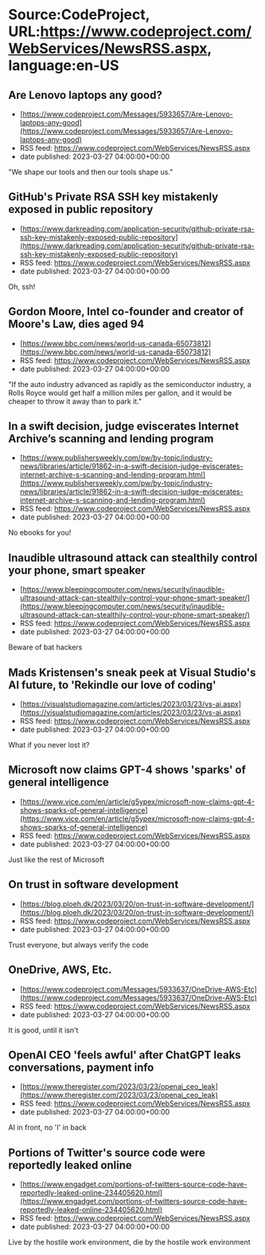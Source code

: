 # Source:CodeProject, URL:https://www.codeproject.com/WebServices/NewsRSS.aspx, language:en-US

## Are Lenovo laptops any good?
 - [https://www.codeproject.com/Messages/5933657/Are-Lenovo-laptops-any-good](https://www.codeproject.com/Messages/5933657/Are-Lenovo-laptops-any-good)
 - RSS feed: https://www.codeproject.com/WebServices/NewsRSS.aspx
 - date published: 2023-03-27 04:00:00+00:00

"We shape our tools and then our tools shape us."

## GitHub's Private RSA SSH key mistakenly exposed in public repository
 - [https://www.darkreading.com/application-security/github-private-rsa-ssh-key-mistakenly-exposed-public-repository](https://www.darkreading.com/application-security/github-private-rsa-ssh-key-mistakenly-exposed-public-repository)
 - RSS feed: https://www.codeproject.com/WebServices/NewsRSS.aspx
 - date published: 2023-03-27 04:00:00+00:00

Oh, ssh!

## Gordon Moore, Intel co-founder and creator of Moore's Law, dies aged 94
 - [https://www.bbc.com/news/world-us-canada-65073812](https://www.bbc.com/news/world-us-canada-65073812)
 - RSS feed: https://www.codeproject.com/WebServices/NewsRSS.aspx
 - date published: 2023-03-27 04:00:00+00:00

"If the auto industry advanced as rapidly as the semiconductor industry, a Rolls Royce would get half a million miles per gallon, and it would be cheaper to throw it away than to park it."

## In a swift decision, judge eviscerates Internet Archive’s scanning and lending program
 - [https://www.publishersweekly.com/pw/by-topic/industry-news/libraries/article/91862-in-a-swift-decision-judge-eviscerates-internet-archive-s-scanning-and-lending-program.html](https://www.publishersweekly.com/pw/by-topic/industry-news/libraries/article/91862-in-a-swift-decision-judge-eviscerates-internet-archive-s-scanning-and-lending-program.html)
 - RSS feed: https://www.codeproject.com/WebServices/NewsRSS.aspx
 - date published: 2023-03-27 04:00:00+00:00

No ebooks for you!

## Inaudible ultrasound attack can stealthily control your phone, smart speaker
 - [https://www.bleepingcomputer.com/news/security/inaudible-ultrasound-attack-can-stealthily-control-your-phone-smart-speaker/](https://www.bleepingcomputer.com/news/security/inaudible-ultrasound-attack-can-stealthily-control-your-phone-smart-speaker/)
 - RSS feed: https://www.codeproject.com/WebServices/NewsRSS.aspx
 - date published: 2023-03-27 04:00:00+00:00

Beware of bat hackers

## Mads Kristensen's sneak peek at Visual Studio's AI future, to 'Rekindle our love of coding'
 - [https://visualstudiomagazine.com/articles/2023/03/23/vs-ai.aspx](https://visualstudiomagazine.com/articles/2023/03/23/vs-ai.aspx)
 - RSS feed: https://www.codeproject.com/WebServices/NewsRSS.aspx
 - date published: 2023-03-27 04:00:00+00:00

What if you never lost it?

## Microsoft now claims GPT-4 shows 'sparks' of general intelligence
 - [https://www.vice.com/en/article/g5ypex/microsoft-now-claims-gpt-4-shows-sparks-of-general-intelligence](https://www.vice.com/en/article/g5ypex/microsoft-now-claims-gpt-4-shows-sparks-of-general-intelligence)
 - RSS feed: https://www.codeproject.com/WebServices/NewsRSS.aspx
 - date published: 2023-03-27 04:00:00+00:00

Just like the rest of Microsoft

## On trust in software development
 - [https://blog.ploeh.dk/2023/03/20/on-trust-in-software-development/](https://blog.ploeh.dk/2023/03/20/on-trust-in-software-development/)
 - RSS feed: https://www.codeproject.com/WebServices/NewsRSS.aspx
 - date published: 2023-03-27 04:00:00+00:00

Trust everyone, but always verify the code

## OneDrive, AWS, Etc.
 - [https://www.codeproject.com/Messages/5933637/OneDrive-AWS-Etc](https://www.codeproject.com/Messages/5933637/OneDrive-AWS-Etc)
 - RSS feed: https://www.codeproject.com/WebServices/NewsRSS.aspx
 - date published: 2023-03-27 04:00:00+00:00

It is good, until it isn't

## OpenAI CEO 'feels awful' after ChatGPT leaks conversations, payment info
 - [https://www.theregister.com/2023/03/23/openai_ceo_leak](https://www.theregister.com/2023/03/23/openai_ceo_leak)
 - RSS feed: https://www.codeproject.com/WebServices/NewsRSS.aspx
 - date published: 2023-03-27 04:00:00+00:00

AI in front, no 'I' in back

## Portions of Twitter's source code were reportedly leaked online
 - [https://www.engadget.com/portions-of-twitters-source-code-have-reportedly-leaked-online-234405620.html](https://www.engadget.com/portions-of-twitters-source-code-have-reportedly-leaked-online-234405620.html)
 - RSS feed: https://www.codeproject.com/WebServices/NewsRSS.aspx
 - date published: 2023-03-27 04:00:00+00:00

Live by the hostile work environment, die by the hostile work environment

